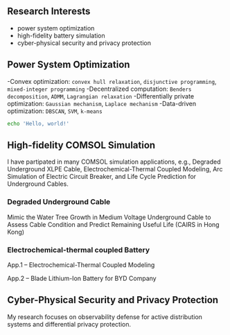 

## Research Interests
- power system optimization
- high-fidelity battery simulation
- cyber-physical security and privacy protection

## Power System Optimization
-Convex optimization: `convex hull relaxation`, `disjunctive programming`, `mixed-integer programming`
-Decentralized computation: `Benders decomposition`, `ADMM`, `Lagrangian relaxation`
-Differentially private optimization: `Gaussian mechanism`, `Laplace mechanism`
-Data-driven optimization: `DBSCAN`, `SVM`, `k-means`
```sh
echo 'Hello, world!'
```


## High-fidelity COMSOL Simulation
I have partipated in many COMSOL simulation applications, e.g., Degraded Underground XLPE Cable, Electrochemical-Thermal Coupled Modeling, Arc Simulation of Electric Circuit Breaker, and Life Cycle Prediction for Underground Cables.
### Degraded Underground Cable
Mimic the Water Tree Growth in Medium Voltage Underground Cable to Assess Cable Condition and Predict Remaining Useful Life (CAIRS in Hong Kong)



### Electrochemical-thermal coupled Battery
App.1 – Electrochemical-Thermal Coupled Modeling



App.2 – Blade Lithium-Ion Battery for BYD Company 


## Cyber-Physical Security and Privacy Protection
My research focuses on observability defense for active distribution systems and differential privacy protection.
